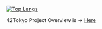 [![Top Langs](https://github-readme-stats.vercel.app/api/top-langs/?username=ak0327&layout=compact&theme=transparent&hide=jupyter%20notebook)](https://github.com/anuraghazra/github-readme-stats)

42Tokyo Project Overview is -> [Here](https://github.com/ak0327/42tokyo/blob/main/README.md)

<!--
### Hi there 👋

**ak0327/ak0327** is a ✨ _special_ ✨ repository because its `README.md` (this file) appears on your GitHub profile.

Here are some ideas to get you started:

- 🔭 I’m currently working on ...
- 🌱 I’m currently learning ...
- 👯 I’m looking to collaborate on ...
- 🤔 I’m looking for help with ...
- 💬 Ask me about ...
- 📫 How to reach me: ...
- 😄 Pronouns: ...
- ⚡ Fun fact: ...
-->

